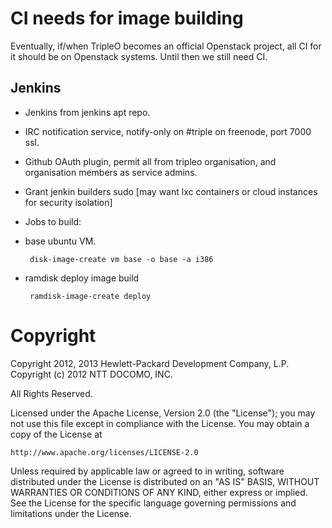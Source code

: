 CI needs for image building
===========================

Eventually, if/when TripleO becomes an official Openstack project, all CI for
it should be on Openstack systems. Until then we still need CI.

Jenkins
-------

* Jenkins from jenkins apt repo.
* IRC notification service, notify-only on #triple on freenode, port 7000 ssl.
* Github OAuth plugin, permit all from tripleo organisation, and organisation
  members as service admins.
* Grant jenkin builders sudo [may want lxc containers or cloud instances for
  security isolation]
* Jobs to build:
 * base ubuntu VM.

        disk-image-create vm base -o base -a i386

 * ramdisk deploy image build

        ramdisk-image-create deploy
        
Copyright
=========

Copyright 2012, 2013 Hewlett-Packard Development Company, L.P.
Copyright (c) 2012 NTT DOCOMO, INC. 

All Rights Reserved.

Licensed under the Apache License, Version 2.0 (the "License"); you may
not use this file except in compliance with the License. You may obtain
a copy of the License at

    http://www.apache.org/licenses/LICENSE-2.0

Unless required by applicable law or agreed to in writing, software
distributed under the License is distributed on an "AS IS" BASIS, WITHOUT
WARRANTIES OR CONDITIONS OF ANY KIND, either express or implied. See the
License for the specific language governing permissions and limitations
under the License.
